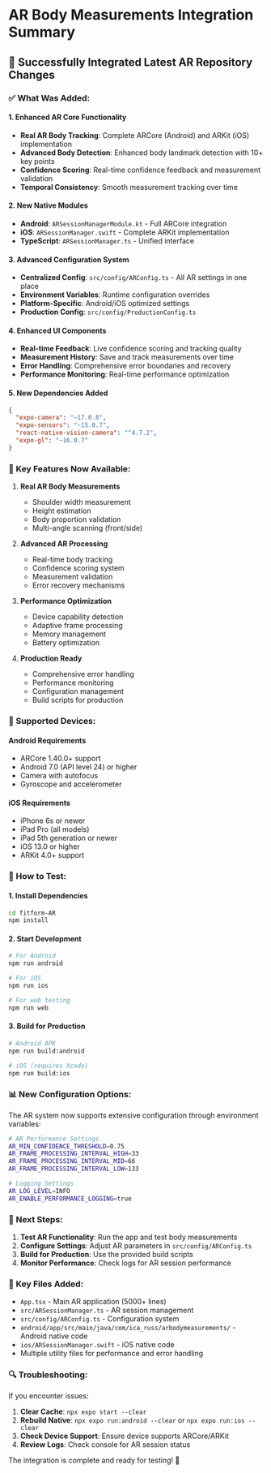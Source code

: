 # AR Body Measurements Integration Summary

## 🎉 Successfully Integrated Latest AR Repository Changes

### ✅ What Was Added:

#### **1. Enhanced AR Core Functionality**
- **Real AR Body Tracking**: Complete ARCore (Android) and ARKit (iOS) implementation
- **Advanced Body Detection**: Enhanced body landmark detection with 10+ key points
- **Confidence Scoring**: Real-time confidence feedback and measurement validation
- **Temporal Consistency**: Smooth measurement tracking over time

#### **2. New Native Modules**
- **Android**: `ARSessionManagerModule.kt` - Full ARCore integration
- **iOS**: `ARSessionManager.swift` - Complete ARKit implementation  
- **TypeScript**: `ARSessionManager.ts` - Unified interface

#### **3. Advanced Configuration System**
- **Centralized Config**: `src/config/ARConfig.ts` - All AR settings in one place
- **Environment Variables**: Runtime configuration overrides
- **Platform-Specific**: Android/iOS optimized settings
- **Production Config**: `src/config/ProductionConfig.ts`

#### **4. Enhanced UI Components**
- **Real-time Feedback**: Live confidence scoring and tracking quality
- **Measurement History**: Save and track measurements over time
- **Error Handling**: Comprehensive error boundaries and recovery
- **Performance Monitoring**: Real-time performance optimization

#### **5. New Dependencies Added**
```json
{
  "expo-camera": "~17.0.8",
  "expo-sensors": "~15.0.7", 
  "react-native-vision-camera": "^4.7.2",
  "expo-gl": "~16.0.7"
}
```

### 🚀 Key Features Now Available:

1. **Real AR Body Measurements**
   - Shoulder width measurement
   - Height estimation
   - Body proportion validation
   - Multi-angle scanning (front/side)

2. **Advanced AR Processing**
   - Real-time body tracking
   - Confidence scoring system
   - Measurement validation
   - Error recovery mechanisms

3. **Performance Optimization**
   - Device capability detection
   - Adaptive frame processing
   - Memory management
   - Battery optimization

4. **Production Ready**
   - Comprehensive error handling
   - Performance monitoring
   - Configuration management
   - Build scripts for production

### 📱 Supported Devices:

#### **Android Requirements**
- ARCore 1.40.0+ support
- Android 7.0 (API level 24) or higher
- Camera with autofocus
- Gyroscope and accelerometer

#### **iOS Requirements**  
- iPhone 6s or newer
- iPad Pro (all models)
- iPad 5th generation or newer
- iOS 13.0 or higher
- ARKit 4.0+ support

### 🔧 How to Test:

#### **1. Install Dependencies**
```bash
cd fitform-AR
npm install
```

#### **2. Start Development**
```bash
# For Android
npm run android

# For iOS  
npm run ios

# For web testing
npm run web
```

#### **3. Build for Production**
```bash
# Android APK
npm run build:android

# iOS (requires Xcode)
npm run build:ios
```

### 📊 New Configuration Options:

The AR system now supports extensive configuration through environment variables:

```bash
# AR Performance Settings
AR_MIN_CONFIDENCE_THRESHOLD=0.75
AR_FRAME_PROCESSING_INTERVAL_HIGH=33
AR_FRAME_PROCESSING_INTERVAL_MID=66
AR_FRAME_PROCESSING_INTERVAL_LOW=133

# Logging Settings
AR_LOG_LEVEL=INFO
AR_ENABLE_PERFORMANCE_LOGGING=true
```

### 🎯 Next Steps:

1. **Test AR Functionality**: Run the app and test body measurements
2. **Configure Settings**: Adjust AR parameters in `src/config/ARConfig.ts`
3. **Build for Production**: Use the provided build scripts
4. **Monitor Performance**: Check logs for AR session performance

### 📁 Key Files Added:

- `App.tsx` - Main AR application (5000+ lines)
- `src/ARSessionManager.ts` - AR session management
- `src/config/ARConfig.ts` - Configuration system
- `android/app/src/main/java/com/ica_russ/arbodymeasurements/` - Android native code
- `ios/ARSessionManager.swift` - iOS native code
- Multiple utility files for performance and error handling

### 🔍 Troubleshooting:

If you encounter issues:

1. **Clear Cache**: `npx expo start --clear`
2. **Rebuild Native**: `npx expo run:android --clear` or `npx expo run:ios --clear`
3. **Check Device Support**: Ensure device supports ARCore/ARKit
4. **Review Logs**: Check console for AR session status

The integration is complete and ready for testing! 🚀
